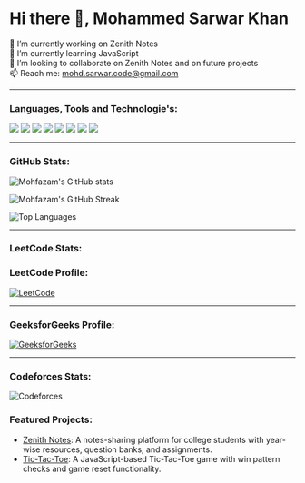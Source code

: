 # Hi there 👋, Mohammed Sarwar Khan

🔭 I’m currently working on Zenith Notes  
🌱 I’m currently learning JavaScript  
👯 I’m looking to collaborate on Zenith Notes and on future projects  
📫 Reach me: mohd.sarwar.code@gmail.com  

---

### Languages, Tools and Technologie's:
<p align="left">
  <img src="https://img.shields.io/badge/C-A8B9CC?style=for-the-badge&logo=c&logoColor=black" />
  <img src="https://img.shields.io/badge/C++-00599C?style=for-the-badge&logo=c%2B%2B&logoColor=white" />
  <img src="https://img.shields.io/badge/HTML5-E34F26?style=for-the-badge&logo=html5&logoColor=white" />
  <img src="https://img.shields.io/badge/CSS3-1572B6?style=for-the-badge&logo=css3&logoColor=white" />
  <img src="https://img.shields.io/badge/JavaScript-F7DF1E?style=for-the-badge&logo=javascript&logoColor=black" />
  <img src="https://img.shields.io/badge/React-61DAFB?style=for-the-badge&logo=react&logoColor=black" />
  <img src="https://img.shields.io/badge/Git-F05032?style=for-the-badge&logo=git&logoColor=white" />
  <img src="https://img.shields.io/badge/Python-3776AB?style=for-the-badge&logo=python&logoColor=white" />
</p>


---

### GitHub Stats:
<p align="left">
  <img src="https://github-readme-stats.vercel.app/api?username=mohfazam&show_icons=true&theme=tokyonight" alt="Mohfazam's GitHub stats" />
</p>
<p align="left">
  <img src="https://github-readme-streak-stats.herokuapp.com/?user=mohfazam&theme=tokyonight" alt="Mohfazam's GitHub Streak" />
</p>
<p align="left">
  <img src="https://github-readme-stats.vercel.app/api/top-langs/?username=mohfazam&layout=compact&theme=tokyonight" alt="Top Languages" />
</p>

---

### LeetCode Stats:
### LeetCode Profile:
[![LeetCode](https://img.shields.io/badge/-LeetCode-FFA116?style=for-the-badge&logo=LeetCode&logoColor=black)](https://leetcode.com/Mohfazam)


---

### GeeksforGeeks Profile:
[![GeeksforGeeks](https://img.shields.io/badge/-GeeksforGeeks-green?style=for-the-badge&logo=GeeksforGeeks&logoColor=white)](https://auth.geeksforgeeks.org/user/Mohfazam/profile)

---

### Codeforces Stats:
![Codeforces](https://img.shields.io/badge/Codeforces-Mohfazam-blue?style=for-the-badge&logo=codeforces&logoColor=white)




### Featured Projects:
- [Zenith Notes](https://github.com/yourrepo/zenith-notes): A notes-sharing platform for college students with year-wise resources, question banks, and assignments.
- [Tic-Tac-Toe](https://github.com/yourrepo/tic-tac-toe): A JavaScript-based Tic-Tac-Toe game with win pattern checks and game reset functionality.

